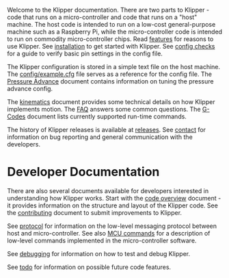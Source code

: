 Welcome to the Klipper documentation. There are two parts to Klipper -
code that runs on a micro-controller and code that runs on a "host"
machine. The host code is intended to run on a low-cost
general-purpose machine such as a Raspberry Pi, while the
micro-controller code is intended to run on commodity micro-controller
chips. Read [features](Features.md) for reasons to use Klipper. See
[installation](Installation.md) to get started with Klipper. See
[config checks](Config_checks.md) for a guide to verify basic pin
settings in the config file.

The Klipper configuration is stored in a simple text file on the host
machine. The [config/example.cfg](../config/example.cfg) file serves
as a reference for the config file. The
[Pressure Advance](Pressure_Advance.md) document contains information
on tuning the pressure advance config.

The [kinematics](Kinematics.md) document provides some technical
details on how Klipper implements motion. The [FAQ](FAQ.md) answers
some common questions. The [G-Codes](G-Codes.md) document lists
currently supported run-time commands.

The history of Klipper releases is available at
[releases](Releases.md). See [contact](Contact.md) for information on
bug reporting and general communication with the developers.

Developer Documentation
=======================

There are also several documents available for developers interested
in understanding how Klipper works. Start with the
[code overview](Code_Overview.md) document - it provides information
on the structure and layout of the Klipper code. See the
[contributing](CONTRIBUTING.md) document to submit improvements to Klipper.

See [protocol](Protocol.md) for information on the low-level messaging
protocol between host and micro-controller. See also
[MCU commands](MCU_Commands.md) for a description of low-level
commands implemented in the micro-controller software.

See [debugging](Debugging.md) for information on how to test and debug
Klipper.

See [todo](Todo.md) for information on possible future code features.
